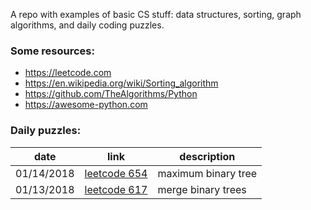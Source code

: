 A repo with examples of basic CS stuff: data structures, sorting, graph algorithms, and daily coding puzzles.  

### Some resources:

- https://leetcode.com
- https://en.wikipedia.org/wiki/Sorting_algorithm
- https://github.com/TheAlgorithms/Python
- https://awesome-python.com

### Daily puzzles:

| date | link | description |
| ---- | ---- | ----------- |
| 01/14/2018 | [leetcode 654](https://leetcode.com/problems/maximum-binary-tree/description/) | maximum binary tree |
| 01/13/2018 | [leetcode 617](https://leetcode.com/problems/merge-two-binary-trees/) | merge binary trees |
